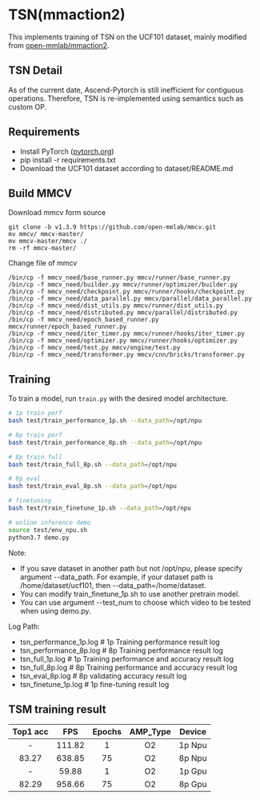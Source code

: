# TSN(mmaction2)

This implements training of TSN on the UCF101 dataset, mainly modified from [open-mmlab/mmaction2](https://github.com/open-mmlab/mmaction2).

## TSN Detail 

As of the current date, Ascend-Pytorch is still inefficient for contiguous operations. 
Therefore, TSN is re-implemented using semantics such as custom OP.


## Requirements 

- Install PyTorch ([pytorch.org](http://pytorch.org))
- pip install -r requirements.txt
- Download the UCF101 dataset according to dataset/README.md

## Build MMCV
Download mmcv form source
```
git clone -b v1.3.9 https://github.com/open-mmlab/mmcv.git
mv mmcv/ mmcv-master/
mv mmcv-master/mmcv ./
rm -rf mmcv-master/
```

Change file of mmcv 
```
/bin/cp -f mmcv_need/base_runner.py mmcv/runner/base_runner.py
/bin/cp -f mmcv_need/builder.py mmcv/runner/optimizer/builder.py
/bin/cp -f mmcv_need/checkpoint.py mmcv/runner/hooks/checkpoint.py
/bin/cp -f mmcv_need/data_parallel.py mmcv/parallel/data_parallel.py
/bin/cp -f mmcv_need/dist_utils.py mmcv/runner/dist_utils.py
/bin/cp -f mmcv_need/distributed.py mmcv/parallel/distributed.py
/bin/cp -f mmcv_need/epoch_based_runner.py mmcv/runner/epoch_based_runner.py
/bin/cp -f mmcv_need/iter_timer.py mmcv/runner/hooks/iter_timer.py
/bin/cp -f mmcv_need/optimizer.py mmcv/runner/hooks/optimizer.py
/bin/cp -f mmcv_need/test.py mmcv/engine/test.py
/bin/cp -f mmcv_need/transformer.py mmcv/cnn/bricks/transformer.py
```

## Training 

To train a model, run `train.py` with the desired model architecture.

```bash
# 1p train perf
bash test/train_performance_1p.sh --data_path=/opt/npu

# 8p train perf
bash test/train_performance_8p.sh --data_path=/opt/npu

# 8p train full
bash test/train_full_8p.sh --data_path=/opt/npu

# 8p eval 
bash test/train_eval_8p.sh --data_path=/opt/npu

# finetuning
bash test/train_finetune_1p.sh --data_path=/opt/npu

# online inference demo
source test/env_npu.sh
python3.7 demo.py
```
Note:
- If you save dataset in another path but not /opt/npu, please specify argument --data_path.
For example, if your dataset path is /home/dataset/ucf101, then --data_path=/home/dataset.
- You can modify train_finetune_1p.sh to use another pretrain model.
- You can use argument --test_num to choose which video to be tested when using demo.py.

Log Path:
- tsn_performance_1p.log    # 1p Training performance result log
- tsn_performance_8p.log    # 8p Training performance result log
- tsn_full_1p.log       # 1p Training performance and accuracy result log
- tsn_full_8p.log       # 8p Training performance and accuracy result log
- tsn_eval_8p.log       # 8p validating accuracy result log
- tsn_finetune_1p.log   # 1p fine-tuning result log

## TSM training result 

| Top1 acc |   FPS   |  Epochs | AMP_Type |  Device  |
|  :---:   | :-----: |  :---:  | :------: | :------: |
|    -     |  111.82  |    1    |    O2    |  1p Npu  |
|  83.27   | 638.85 |    75   |    O2    |  8p Npu  |
|    -     |  59.88  |    1    |    O2    |  1p Gpu  |
|  82.29   | 958.66 |    75   |    O2    |  8p Gpu  |
